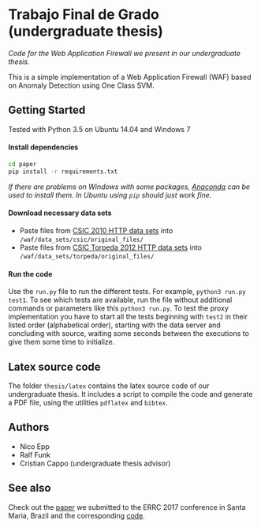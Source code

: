 # Trabajo Final de Grado (undergraduate thesis)

_Code for the Web Application Firewall we present in our undergraduate thesis._

This is a simple implementation of a Web Application Firewall (WAF) based on Anomaly Detection using One Class SVM.


## Getting Started

Tested with Python 3.5 on Ubuntu 14.04 and Windows 7

#### Install dependencies
```bash
cd paper
pip install -r requirements.txt
```
_If there are problems on Windows with some packages, [Anaconda](https://www.continuum.io/downloads) 
can be used to install them_.
_In Ubuntu using `pip` should just work fine_.

#### Download necessary data sets
- Paste files from [CSIC 2010 HTTP data sets](http://www.isi.csic.es/dataset/) into `/waf/data_sets/csic/original_files/`
- Paste files from [CSIC Torpeda 2012 HTTP data sets](http://www.tic.itefi.csic.es/torpeda/datasets.html) into `/waf/data_sets/torpeda/original_files/`

#### Run the code
   Use the `run.py` file to run the different tests.
   For example, `python3 run.py test1`. To see which tests are available, run the file 
   without additional commands or parameters like this `python3 run.py`.
   To test the proxy implementation you have to start all the tests beginning with `test2` in 
   their listed order (alphabetical order), starting with the data server and concluding with 
   source, waiting some seconds between the executions to give them some time to initialize.

## Latex source code
   The folder `thesis/latex` contains the latex source code of our undergraduate thesis.
   It includes a script to compile the code and generate a PDF file, using the utilities `pdflatex` and `bibtex`.

## Authors
- Nico Epp
- Ralf Funk
- Cristian Cappo (undergraduate thesis advisor)

## See also
   Check out the [paper](https://www.researchgate.net/publication/319490376_Anomaly-based_Web_Application_Firewall_using_HTTP-specific_features_and_One-Class_SVM)
   we submitted to the ERRC 2017 conference in Santa Maria, Brazil
   and the corresponding [code](https://github.com/nico-ralf-ii-fpuna/paper).
